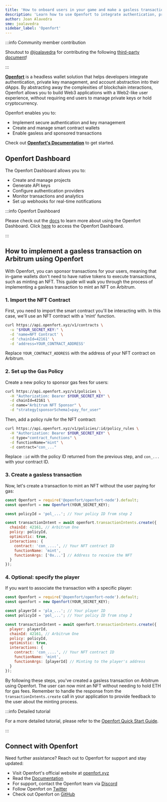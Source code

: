 ```yaml
---
title: 'How to onboard users in your game and make a gasless transaction'
description: 'Learn how to use Openfort to integrate authentication, private key management, and account abstraction into your game on Arbitrum'
author: Joan Alavedra
sme: joalavedra
sidebar_label: 'Openfort'
---
```


:::info Community member contribution

Shoutout to [@joalavedra](https://github.com/joalavedra) for contributing the following [third-party document](/for-devs/third-party-docs/contribute)!

:::

**[<ins>Openfort</ins>](https://www.openfort.xyz/)** is a headless wallet solution that helps developers integrate authentication, private key management, and account abstraction into their dApps. By abstracting away the complexities of blockchain interactions, Openfort allows you to build Web3 applications with a Web2-like user experience, without requiring end users to manage private keys or hold cryptocurrency.

Openfort enables you to:
- Implement secure authentication and key management 
- Create and manage smart contract wallets
- Enable gasless and sponsored transactions

Check out **[<ins>Openfort's Documentation</ins>](https://www.openfort.xyz/docs)** to get started.

## Openfort Dashboard

The Openfort Dashboard allows you to:

- Create and manage projects
- Generate API keys
- Configure authentication providers
- Monitor transactions and analytics
- Set up webhooks for real-time notifications

:::info Openfort Dashboard

Please check out the [<ins>docs</ins>](https://www.openfort.xyz/docs/) to learn more about using the Openfort Dashboard. Click [<ins>here</ins>](https://dashboard.openfort.xyz) to access the Openfort Dashboard.

:::


## How to implement a gasless transaction on Arbitrum using Openfort

With Openfort, you can sponsor transactions for your users, meaning that in-game wallets don't need to have native tokens to execute transactions, such as minting an NFT. This guide will walk you through the process of implementing a gasless transaction to mint an NFT on Arbitrum.

### 1. Import the NFT Contract

First, you need to import the smart contract you'll be interacting with. In this case, we'll use an NFT contract with a 'mint' function.

```bash
curl https://api.openfort.xyz/v1/contracts \
  -u "$YOUR_SECRET_KEY:" \
  -d 'name=NFT Contract' \
  -d 'chainId=42161' \
  -d 'address=YOUR_CONTRACT_ADDRESS'
```

Replace `YOUR_CONTRACT_ADDRESS` with the address of your NFT contract on Arbitrum.

### 2. Set up the Gas Policy

Create a new policy to sponsor gas fees for users:

```bash
curl https://api.openfort.xyz/v1/policies \
  -H "Authorization: Bearer $YOUR_SECRET_KEY" \
  -d chainId=42161 \
  -d name="Arbitrum NFT Sponsor" \
  -d "strategy[sponsorSchema]=pay_for_user"
```

Then, add a policy rule for the NFT contract:

```bash
curl https://api.openfort.xyz/v1/policies/:id/policy_rules \
  -H "Authorization: Bearer $YOUR_SECRET_KEY" \
  -d type="contract_functions" \
  -d functionName="mint" \
  -d contract="con_..."
```

Replace `:id` with the policy ID returned from the previous step, and `con_...` with your contract ID.

### 3. Create a gasless transaction

Now, let's create a transaction to mint an NFT without the user paying for gas:

```javascript
const Openfort = require('@openfort/openfort-node').default;
const openfort = new Openfort(YOUR_SECRET_KEY);

const policyId = 'pol_...'; // Your policy ID from step 2

const transactionIntent = await openfort.transactionIntents.create({
  chainId: 42161, // Arbitrum One
  policy: policyId,
  optimistic: true,
  interactions: {
    contract: 'con_....', // Your NFT contract ID
    functionName: 'mint',
    functionArgs: ['0x...'] // Address to receive the NFT
  }
});
```

### 4. Optional: specify the player

If you want to associate the transaction with a specific player:

```javascript
const Openfort = require('@openfort/openfort-node').default;
const openfort = new Openfort(YOUR_SECRET_KEY);

const playerId = 'pla_...'; // Your player ID
const policyId = 'pol_...'; // Your policy ID from step 2

const transactionIntent = await openfort.transactionIntents.create({
  player: playerId,
  chainId: 42161, // Arbitrum One
  policy: policyId,
  optimistic: true,
  interactions: {
    contract: 'con_....', // Your NFT contract ID
    functionName: 'mint',
    functionArgs: [playerId] // Minting to the player's address
  }
});
```

By following these steps, you've created a gasless transaction on Arbitrum using Openfort. The user can now mint an NFT without needing to hold ETH for gas fees. Remember to handle the response from the `transactionIntents.create` call in your application to provide feedback to the user about the minting process.

:::info Detailed tutorial

For a more detailed tutorial, please refer to the [<ins>Openfort Quick Start Guide</ins>](https://www.openfort.xyz/docs/guides/getting-started).

:::

## Connect with Openfort

Need further assistance? Reach out to Openfort for support and stay updated:

- Visit Openfort's official website at [openfort.xyz](https://www.openfort.xyz)
- Read the [Documentation](https://www.openfort.xyz/docs)
- For support, contact the Openfort team via [Discord](https://discord.gg/t7x7hwkJF4)
- Follow Openfort on [Twitter](https://twitter.com/openfortxyz)
- Check out Openfort on [GitHub](https://github.com/openfort-xyz)